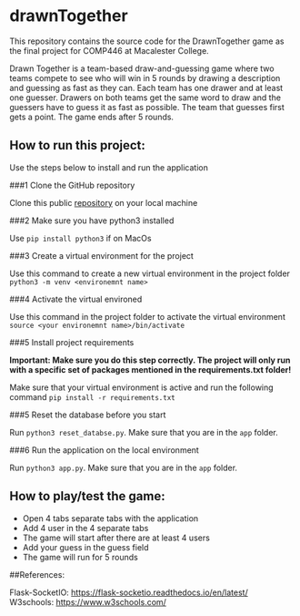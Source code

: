 # drawnTogether
This repository contains the source code for the DrawnTogether game as the final project for COMP446 at Macalester College.

Drawn Together is a team-based draw-and-guessing game where two teams compete to see who will win in 5 rounds by drawing a description and guessing as fast as they can. 
Each team has one drawer and at least one guesser. Drawers on both teams get the same word to draw and the guessers have to guess it as fast as possible. The team that guesses first gets a point. The game ends after 5 rounds. 

## How to run this project:

Use the steps below to install and run the application

###1 Clone the GitHub repository

Clone this public [repository](https://github.com/LunguRadu/drawnTogether) on your local machine

###2 Make sure you have python3 installed

Use `pip install python3` if on MacOs

###3 Create a virtual environment for the project

Use this command to create a new virtual environment in the project folder `python3 -m venv <environemnt name>`

###4 Activate the virtual environed 

Use this command in the project folder to activate the virtual environment 
`source <your environemnt name>/bin/activate`

###5 Install project requirements 

<strong> Important: Make sure you do this step correctly. The project will only run with a specific set of packages mentioned in the requirements.txt folder!</strong>

Make sure that your virtual environment is active and run the following command
`pip install -r requirements.txt`

###5 Reset the database before you start 

Run `python3 reset_databse.py`. Make sure that you are in the `app` folder. 

###6 Run the application on the local environment

Run `python3 app.py`. Make sure that you are in the `app` folder. 

## How to play/test the game:

- Open 4 tabs separate tabs with the application
- Add 4 user in the 4 separate tabs
- The game will start after there are at least 4 users
- Add your guess in the guess field
- The game will run for 5 rounds

##References:

Flask-SocketIO: https://flask-socketio.readthedocs.io/en/latest/  
W3schools: https://www.w3schools.com/


